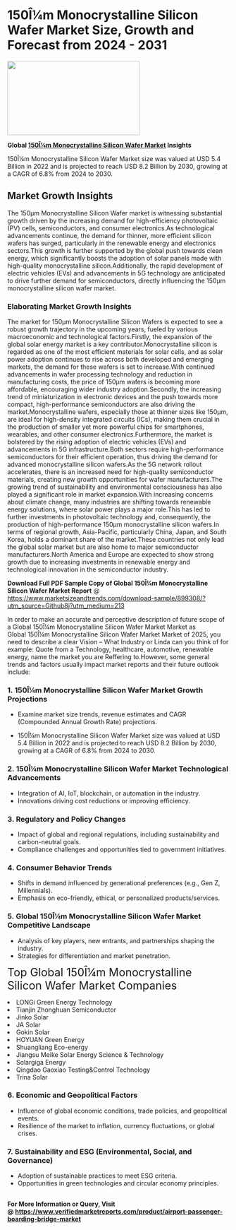 <H1>150Î¼m Monocrystalline Silicon Wafer Market Size, Growth and Forecast from 2024 - 2031</H1><img class="aligncenter size-medium wp-image-584254" src="https://thirdeyenews.in/wp-content/uploads/2024/09/Global-Market-Research-300x168.jpeg" alt="" width="300" height="168" /><p><strong>Global&nbsp;<a href="https://www.marketsizeandtrends.com/download-sample/899308/?utm_source=Github8j?utm_medium=213">150Î¼m Monocrystalline Silicon Wafer Market</a> Insights</strong></p><p>150Î¼m Monocrystalline Silicon Wafer Market size was valued at USD 5.4 Billion in 2022 and is projected to reach USD 8.2 Billion by 2030, growing at a CAGR of 6.8% from 2024 to 2030.</p><p><h2>Market Growth Insights</h2> The 150μm Monocrystalline Silicon Wafer market is witnessing substantial growth driven by the increasing demand for high-efficiency photovoltaic (PV) cells, semiconductors, and consumer electronics.As technological advancements continue, the demand for thinner, more efficient silicon wafers has surged, particularly in the renewable energy and electronics sectors.This growth is further supported by the global push towards clean energy, which significantly boosts the adoption of solar panels made with high-quality monocrystalline silicon.Additionally, the rapid development of electric vehicles (EVs) and advancements in 5G technology are anticipated to drive further demand for semiconductors, directly influencing the 150μm monocrystalline silicon wafer market. <h3>Elaborating Market Growth Insights</h3> The market for 150μm Monocrystalline Silicon Wafers is expected to see a robust growth trajectory in the upcoming years, fueled by various macroeconomic and technological factors.Firstly, the expansion of the global solar energy market is a key contributor.Monocrystalline silicon is regarded as one of the most efficient materials for solar cells, and as solar power adoption continues to rise across both developed and emerging markets, the demand for these wafers is set to increase.With continued advancements in wafer processing technology and reduction in manufacturing costs, the price of 150μm wafers is becoming more affordable, encouraging wider industry adoption.Secondly, the increasing trend of miniaturization in electronic devices and the push towards more compact, high-performance semiconductors are also driving the market.Monocrystalline wafers, especially those at thinner sizes like 150μm, are ideal for high-density integrated circuits (ICs), making them crucial in the production of smaller yet more powerful chips for smartphones, wearables, and other consumer electronics.Furthermore, the market is bolstered by the rising adoption of electric vehicles (EVs) and advancements in 5G infrastructure.Both sectors require high-performance semiconductors for their efficient operation, thus driving the demand for advanced monocrystalline silicon wafers.As the 5G network rollout accelerates, there is an increased need for high-quality semiconductor materials, creating new growth opportunities for wafer manufacturers.The growing trend of sustainability and environmental consciousness has also played a significant role in market expansion.With increasing concerns about climate change, many industries are shifting towards renewable energy solutions, where solar power plays a major role.This has led to further investments in photovoltaic technology and, consequently, the production of high-performance 150μm monocrystalline silicon wafers.In terms of regional growth, Asia-Pacific, particularly China, Japan, and South Korea, holds a dominant share of the market.These countries not only lead the global solar market but are also home to major semiconductor manufacturers.North America and Europe are expected to show strong growth due to increasing investments in renewable energy and technological innovation in the semiconductor industry.</p><p><span class=""><strong>Download Full PDF Sample Copy of Global 150Î¼m Monocrystalline Silicon Wafer Market Report</strong> @ <a href="https://www.marketsizeandtrends.com/download-sample/899308/?utm_source=Github8j?utm_medium=213" target="_blank">https://www.marketsizeandtrends.com/download-sample/899308/?utm_source=Github8j?utm_medium=213</a></span></p><p>In order to make an accurate and perceptive description of future scope of a Global&nbsp;150Î¼m Monocrystalline Silicon Wafer Market Market as Global&nbsp;150Î¼m Monocrystalline Silicon Wafer Market Market of 2025, you need to describe a clear Vision &ndash; What Industry or Linda can you think of for example: Quote from a Technology, healthcare, automotive, renewable energy, name the market you are Reffering to.However, some general trends and factors usually impact market reports and their future outlook include:</p><h3>1.&nbsp;<strong>150Î¼m Monocrystalline Silicon Wafer Market Growth Projections</strong></h3><ul><li>Examine market size trends, revenue estimates and CAGR (Compounded Annual Growth Rate) projections.</li><li><p>150Î¼m Monocrystalline Silicon Wafer Market size was valued at USD 5.4 Billion in 2022 and is projected to reach USD 8.2 Billion by 2030, growing at a CAGR of 6.8% from 2024 to 2030.</p></li></ul><h3>2.&nbsp;<strong>150Î¼m Monocrystalline Silicon Wafer Market Technological Advancements</strong></h3><ul><li>Integration of AI, IoT, blockchain, or automation in the industry.</li><li>Innovations driving cost reductions or improving efficiency.</li></ul><h3>3.&nbsp;<strong>Regulatory and Policy Changes</strong></h3><ul><li>Impact of global and regional regulations, including sustainability and carbon-neutral goals.</li><li>Compliance challenges and opportunities tied to government initiatives.</li></ul><h3>4.&nbsp;<strong>Consumer Behavior Trends</strong></h3><ul><li>Shifts in demand influenced by generational preferences (e.g., Gen Z, Millennials).</li><li>Emphasis on eco-friendly, ethical, or personalized products/services.</li></ul><h3>5.&nbsp;<strong>Global 150Î¼m Monocrystalline Silicon Wafer Market Competitive Landscape</strong></h3><ul><li>Analysis of key players, new entrants, and partnerships shaping the industry.</li><li>Strategies for differentiation and market penetration.</li></ul><p data-pm-slice="1 1 []"><span style="color: inherit; font-family: inherit; font-size: 25px;">Top Global 150Î¼m Monocrystalline Silicon Wafer Market Companies</span></p><div class="" data-test-id=""><p><li>LONGi Green Energy Technology</li><li> Tianjin Zhonghuan Semiconductor</li><li> Jinko Solar</li><li> JA Solar</li><li> Gokin Solar</li><li> HOYUAN Green Energy</li><li> Shuangliang Eco-energy</li><li> Jiangsu Meike Solar Energy Science & Technology</li><li> Solargiga Energy</li><li> Qingdao Gaoxiao Testing&Control Technology</li><li> Trina Solar</li></p></div><h3>6.&nbsp;<strong>Economic and Geopolitical Factors</strong></h3><ul><li>Influence of global economic conditions, trade policies, and geopolitical events.</li><li>Resilience of the market to inflation, currency fluctuations, or global crises.</li></ul><h3>7.&nbsp;<strong>Sustainability and ESG (Environmental, Social, and Governance)</strong></h3><ul><li>Adoption of sustainable practices to meet ESG criteria.</li><li>Opportunities in green technologies and circular economy principles.</li></ul><h2><strong style="font-size: 14px;">For More Information or Query, Visit @&nbsp;</strong><a style="background-color: #ffffff; font-size: 14px;" href="https://www.marketsizeandtrends.com/report/150Î¼m-monocrystalline-silicon-wafer-market/" target="_blank">https://www.verifiedmarketreports.com/product/airport-passenger-boarding-bridge-market</a></h2>